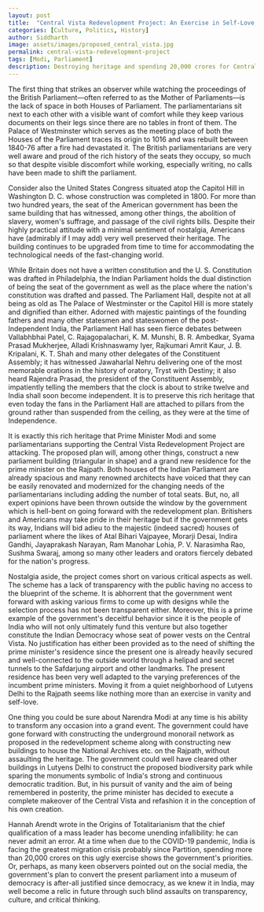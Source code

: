 ```yaml
---
layout: post
title:  "Central Vista Redevelopment Project: An Exercise in Self-Love, Deception, and Vanity"
categories: [Culture, Politics, History]
author: Siddharth
image: assets/images/proposed_central_vista.jpg
permalink: central-vista-redevelopment-project
tags: [Modi, Parliament]
description: Destroying heritage and spending 20,000 crores for Central Vista Redevelopment is an exercise in self-love, deception, and vanity.
---
```

The first thing that strikes an observer while watching the proceedings of the British Parliament—often referred to as the Mother of Parliaments—is the lack of space in both Houses of Parliament. The parliamentarians sit next to each other with a visible want of comfort while they keep various documents on their legs since there are no tables in front of them. The Palace of Westminster which serves as the meeting place of both the Houses of the Parliament traces its origin to 1016 and was rebuilt between 1840-76 after a fire had devastated it. The British parliamentarians are very well aware and proud of the rich history of the seats they occupy, so much so that despite visible discomfort while working, especially writing, no calls have been made to shift the parliament. 

Consider also the United States Congress situated atop the Capitol Hill in Washington D. C. whose construction was completed in 1800. For more than two hundred years, the seat of the American government has been the same building that has witnessed, among other things, the abolition of slavery, women's suffrage, and passage of the civil rights bills. Despite their highly practical attitude with a minimal sentiment of nostalgia, Americans have (admirably if I may add) very well preserved their heritage. The building continues to be upgraded from time to time for accommodating the technological needs of the fast-changing world. 

While Britain does not have a written constitution and the U. S. Constitution was drafted in Philadelphia, the Indian Parliament holds the dual distinction of being the seat of the government as well as the place where the nation's constitution was drafted and passed. The Parliament Hall, despite not at all being as old as The Palace of Westminster or the Capitol Hill is more stately and dignified than either. Adorned with majestic paintings of the founding fathers and many other statesmen and stateswomen of the post-Independent India, the Parliament Hall has seen fierce debates between Vallabhbhai Patel, C. Rajagopalachari, K. M. Munshi, B. R. Ambedkar, Syama Prasad Mukherjee, Alladi Krishnaswamy Iyer, Rajkumari Amrit Kaur, J. B. Kripalani, K. T. Shah and many other delegates of the Constituent Assembly; it has witnessed Jawaharlal Nehru delivering one of the most memorable orations in the history of oratory, Tryst with Destiny; it also heard Rajendra Prasad, the president of the Constituent Assembly, impatiently telling the members that the clock is about to strike twelve and India shall soon become independent. It is to preserve this rich heritage that even today the fans in the Parliament Hall are attached to pillars from the ground rather than suspended from the ceiling, as they were at the time of Independence.

It is exactly this rich heritage that Prime Minister Modi and some parliamentarians supporting the Central Vista Redevelopment Project are attacking. The proposed plan will, among other things, construct a new parliament building (triangular in shape) and a grand new residence for the prime minister on the Rajpath. Both houses of the Indian Parliament are already spacious and many renowned architects have voiced that they can be easily renovated and modernized for the changing needs of the parliamentarians including adding the number of total seats. But, no, all expert opinions have been thrown outside the window by the government which is hell-bent on going forward with the redevelopment plan. Britishers and Americans may take pride in their heritage but if the government gets its way, Indians will bid adieu to the majestic (indeed sacred) houses of parliament where the likes of Atal Bihari Vajpayee, Morarji Desai, Indira Gandhi, Jayaprakash Narayan, Ram Manohar Lohia, P. V. Narasimha Rao, Sushma Swaraj, among so many other leaders and orators fiercely debated for the nation's progress.

Nostalgia aside, the project comes short on various critical aspects as well. The scheme has a lack of transparency with the public having no access to the blueprint of the scheme. It is abhorrent that the government went forward with asking various firms to come up with designs while the selection process has not been transparent either. Moreover, this is a prime example of the government's deceitful behavior since it is the people of India who will not only ultimately fund this venture but also together constitute the Indian Democracy whose seat of power vests on the Central Vista. No justification has either been provided as to the need of shifting the prime minister's residence since the present one is already heavily secured and well-connected to the outside world through a helipad and secret tunnels to the Safdarjung airport and other landmarks. The present residence has been very well adapted to the varying preferences of the incumbent prime ministers. Moving it from a quiet neighborhood of Lutyens Delhi to the Rajpath seems like nothing more than an exercise in vanity and self-love. 

One thing you could be sure about Narendra Modi at any time is his ability to transform any occasion into a grand event. The government could have gone forward with constructing the underground monorail network as proposed in the redevelopment scheme along with constructing new buildings to house the National Archives etc. on the Rajpath, without assaulting the heritage. The government could well have cleared other buildings in Lutyens Delhi to construct the proposed biodiversity park while sparing the monuments symbolic of India's strong and continuous democratic tradition. But, in his pursuit of vanity and the aim of being remembered in posterity, the prime minister has decided to execute a complete makeover of the Central Vista and refashion it in the conception of his own creation.

Hannah Arendt wrote in the Origins of Totalitarianism that the chief qualification of a mass leader has become unending infallibility: he can never admit an error. At a time when due to the COVID-19 pandemic, India is facing the greatest migration crisis probably since Partition, spending more than 20,000 crores on this ugly exercise shows the government's priorities. Or, perhaps, as many keen observers pointed out on the social media, the government's plan to convert the present parliament into a museum of democracy is after-all justified since democracy, as we knew it in India, may well become a relic in future through such blind assaults on transparency, culture, and critical thinking.
